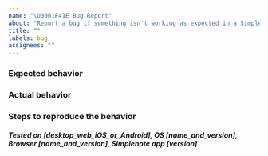 ```yaml
---
name: "\U0001F41E Bug Report"
about: "Report a bug if something isn't working as expected in a Simplenote app."
title: ""
labels: bug
assignees: ""
---
```


### Expected behavior


### Actual behavior


### Steps to reproduce the behavior


##### Tested on [desktop_web_iOS_or_Android], OS [name_and_version], Browser [name_and_version], Simplenote app [version]
